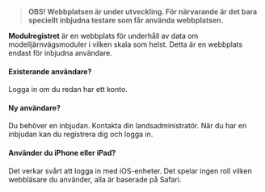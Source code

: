 ﻿> **OBS! Webbplatsen är under utveckling. För närvarande är det bara speciellt inbjudna testare som får använda webbplatsen.**

**Modulregistret** är en webbplats för underhåll av data om
modelljärnvägsmoduler i vilken skala som helst.
Detta är en webbplats endast för inbjudna användare.
#### Existerande användare?
Logga in om du redan har ett konto.
#### Ny användare?
Du behöver en inbjudan. Kontakta din landsadministratör.
När du har en inbjudan kan du registrera dig och logga in.
#### Använder du iPhone eller iPad?
Det verkar svårt att logga in med iOS-enheter.
Det spelar ingen roll vilken webbläsare du använder, alla är baserade på Safari.